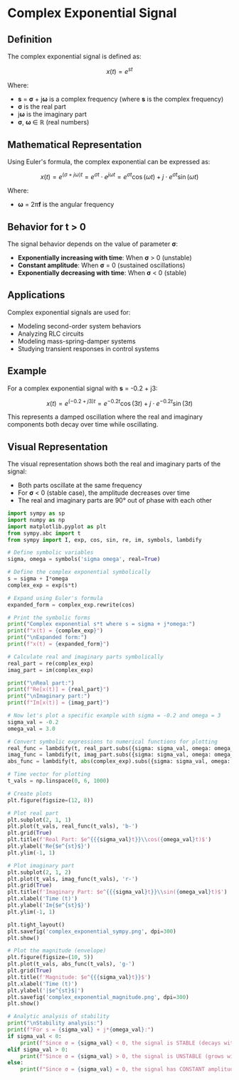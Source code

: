 # Complex Exponential Signal

## Definition

The complex exponential signal is defined as:

$$x(t) = e^{st}$$

Where:
- **s** = **σ** + j**ω** is a complex frequency (where **s** is the complex frequency)
- **σ** is the real part
- j**ω** is the imaginary part
- **σ**, **ω** ∈ ℝ (real numbers)

## Mathematical Representation

Using Euler's formula, the complex exponential can be expressed as:

$$x(t) = e^{(\sigma + j\omega)t} = e^{\sigma t} \cdot e^{j\omega t} = e^{\sigma t}\cos(\omega t) + j \cdot e^{\sigma t}\sin(\omega t)$$

Where:
- **ω** = 2π**f** is the angular frequency

## Behavior for t > 0

The signal behavior depends on the value of parameter **σ**:

- **Exponentially increasing with time**: When **σ** > 0 (unstable)
- **Constant amplitude**: When **σ** = 0 (sustained oscillations)
- **Exponentially decreasing with time**: When **σ** < 0 (stable)

## Applications

Complex exponential signals are used for:

- Modeling second-order system behaviors
- Analyzing RLC circuits
- Modeling mass-spring-damper systems
- Studying transient responses in control systems

## Example

For a complex exponential signal with **s** = -0.2 + j3:

$$x(t) = e^{(-0.2 + j3)t} = e^{-0.2t}\cos(3t) + j \cdot e^{-0.2t}\sin(3t)$$

This represents a damped oscillation where the real and imaginary components both decay over time while oscillating.

## Visual Representation

The visual representation shows both the real and imaginary parts of the signal:
- Both parts oscillate at the same frequency
- For **σ** < 0 (stable case), the amplitude decreases over time
- The real and imaginary parts are 90° out of phase with each other

```python
import sympy as sp
import numpy as np
import matplotlib.pyplot as plt
from sympy.abc import t
from sympy import I, exp, cos, sin, re, im, symbols, lambdify

# Define symbolic variables
sigma, omega = symbols('sigma omega', real=True)

# Define the complex exponential symbolically
s = sigma + I*omega
complex_exp = exp(s*t)

# Expand using Euler's formula
expanded_form = complex_exp.rewrite(cos)

# Print the symbolic forms
print("Complex exponential s*t where s = sigma + j*omega:")
print(f"x(t) = {complex_exp}")
print("\nExpanded form:")
print(f"x(t) = {expanded_form}")

# Calculate real and imaginary parts symbolically
real_part = re(complex_exp)
imag_part = im(complex_exp)

print("\nReal part:")
print(f"Re[x(t)] = {real_part}")
print("\nImaginary part:")
print(f"Im[x(t)] = {imag_part}")

# Now let's plot a specific example with sigma = -0.2 and omega = 3
sigma_val = -0.2
omega_val = 3.0

# Convert symbolic expressions to numerical functions for plotting
real_func = lambdify(t, real_part.subs({sigma: sigma_val, omega: omega_val}), 'numpy')
imag_func = lambdify(t, imag_part.subs({sigma: sigma_val, omega: omega_val}), 'numpy')
abs_func = lambdify(t, abs(complex_exp).subs({sigma: sigma_val, omega: omega_val}), 'numpy')

# Time vector for plotting
t_vals = np.linspace(0, 6, 1000)

# Create plots
plt.figure(figsize=(12, 8))

# Plot real part
plt.subplot(2, 1, 1)
plt.plot(t_vals, real_func(t_vals), 'b-')
plt.grid(True)
plt.title(f'Real Part: $e^{{{sigma_val}t}}\\cos({omega_val}t)$')
plt.ylabel('Re{$e^{st}$}')
plt.ylim(-1, 1)

# Plot imaginary part
plt.subplot(2, 1, 2)
plt.plot(t_vals, imag_func(t_vals), 'r-')
plt.grid(True)
plt.title(f'Imaginary Part: $e^{{{sigma_val}t}}\\sin({omega_val}t)$')
plt.xlabel('Time (t)')
plt.ylabel('Im{$e^{st}$}')
plt.ylim(-1, 1)

plt.tight_layout()
plt.savefig('complex_exponential_sympy.png', dpi=300)
plt.show()

# Plot the magnitude (envelope)
plt.figure(figsize=(10, 5))
plt.plot(t_vals, abs_func(t_vals), 'g-')
plt.grid(True)
plt.title(f'Magnitude: $e^{{{sigma_val}t}}$')
plt.xlabel('Time (t)')
plt.ylabel('|$e^{st}$|')
plt.savefig('complex_exponential_magnitude.png', dpi=300)
plt.show()

# Analytic analysis of stability
print("\nStability analysis:")
print(f"For s = {sigma_val} + j*{omega_val}:")
if sigma_val < 0:
    print(f"Since σ = {sigma_val} < 0, the signal is STABLE (decays with time)")
elif sigma_val > 0:
    print(f"Since σ = {sigma_val} > 0, the signal is UNSTABLE (grows with time)")
else:
    print(f"Since σ = {sigma_val} = 0, the signal has CONSTANT amplitude (sustained oscillations)")

```
